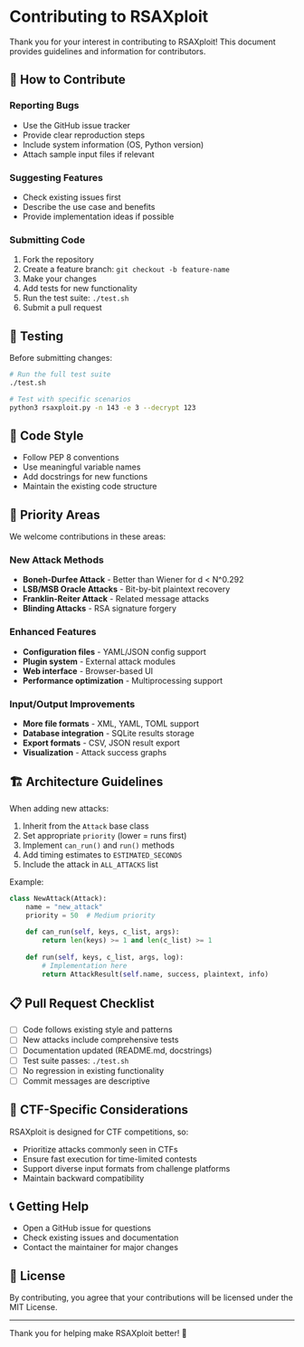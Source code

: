 # Contributing to RSAXploit

Thank you for your interest in contributing to RSAXploit! This document provides guidelines and information for contributors.

## 🤝 How to Contribute

### Reporting Bugs
- Use the GitHub issue tracker
- Provide clear reproduction steps
- Include system information (OS, Python version)
- Attach sample input files if relevant

### Suggesting Features
- Check existing issues first
- Describe the use case and benefits
- Provide implementation ideas if possible

### Submitting Code
1. Fork the repository
2. Create a feature branch: `git checkout -b feature-name`
3. Make your changes
4. Add tests for new functionality
5. Run the test suite: `./test.sh`
6. Submit a pull request

## 🧪 Testing

Before submitting changes:
```bash
# Run the full test suite
./test.sh

# Test with specific scenarios
python3 rsaxploit.py -n 143 -e 3 --decrypt 123
```

## 📝 Code Style

- Follow PEP 8 conventions
- Use meaningful variable names
- Add docstrings for new functions
- Maintain the existing code structure

## 🚀 Priority Areas

We welcome contributions in these areas:

### New Attack Methods
- **Boneh-Durfee Attack** - Better than Wiener for d < N^0.292
- **LSB/MSB Oracle Attacks** - Bit-by-bit plaintext recovery
- **Franklin-Reiter Attack** - Related message attacks
- **Blinding Attacks** - RSA signature forgery

### Enhanced Features
- **Configuration files** - YAML/JSON config support
- **Plugin system** - External attack modules
- **Web interface** - Browser-based UI
- **Performance optimization** - Multiprocessing support

### Input/Output Improvements
- **More file formats** - XML, YAML, TOML support
- **Database integration** - SQLite results storage
- **Export formats** - CSV, JSON result export
- **Visualization** - Attack success graphs

## 🏗️ Architecture Guidelines

When adding new attacks:
1. Inherit from the `Attack` base class
2. Set appropriate `priority` (lower = runs first)
3. Implement `can_run()` and `run()` methods
4. Add timing estimates to `ESTIMATED_SECONDS`
5. Include the attack in `ALL_ATTACKS` list

Example:
```python
class NewAttack(Attack):
    name = "new_attack"
    priority = 50  # Medium priority
    
    def can_run(self, keys, c_list, args):
        return len(keys) >= 1 and len(c_list) >= 1
    
    def run(self, keys, c_list, args, log):
        # Implementation here
        return AttackResult(self.name, success, plaintext, info)
```

## 📋 Pull Request Checklist

- [ ] Code follows existing style and patterns
- [ ] New attacks include comprehensive tests
- [ ] Documentation updated (README.md, docstrings)
- [ ] Test suite passes: `./test.sh`
- [ ] No regression in existing functionality
- [ ] Commit messages are descriptive

## 🎯 CTF-Specific Considerations

RSAXploit is designed for CTF competitions, so:
- Prioritize attacks commonly seen in CTFs
- Ensure fast execution for time-limited contests
- Support diverse input formats from challenge platforms
- Maintain backward compatibility

## 📞 Getting Help

- Open a GitHub issue for questions
- Check existing issues and documentation
- Contact the maintainer for major changes

## 📜 License

By contributing, you agree that your contributions will be licensed under the MIT License.

---

Thank you for helping make RSAXploit better! 🚀